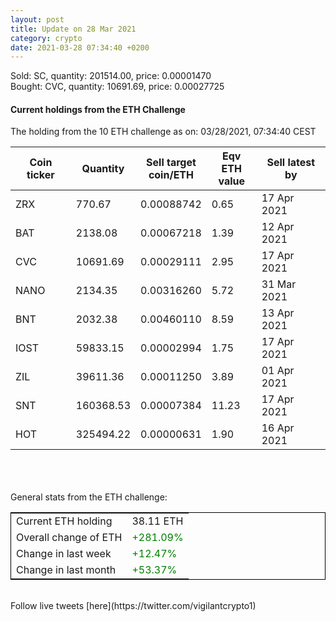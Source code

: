 ```yaml
---
layout: post
title: Update on 28 Mar 2021
category: crypto
date: 2021-03-28 07:34:40 +0200
---
```

<!-- Global site tag (gtag.js) - Google Analytics -->
<script async src="https://www.googletagmanager.com/gtag/js?id=UA-103831149-5"></script>
<script>
  window.dataLayer = window.dataLayer || [];
  function gtag(){dataLayer.push(arguments);}
  gtag('js', new Date());

  gtag('config', 'UA-103831149-5');
</script>
Sold: SC, quantity:    201514.00, price:   0.00001470<br>Bought: CVC, quantity:     10691.69, price:   0.00027725<br>

#### Current holdings from the ETH Challenge

The holding from the 10 ETH challenge as on: 03/28/2021, 07:34:40 CEST

|Coin ticker|Quantity|Sell target<br>coin/ETH|Eqv ETH<br>value|Sell latest by|
|-----------|--------|-----------|-----------|--------------|
ZRX|770.67|  0.00088742|0.65|17 Apr 2021|
BAT|2138.08|  0.00067218|1.39|12 Apr 2021|
CVC|10691.69|  0.00029111|2.95|17 Apr 2021|
NANO|2134.35|  0.00316260|5.72|31 Mar 2021|
BNT|2032.38|  0.00460110|8.59|13 Apr 2021|
IOST|59833.15|  0.00002994|1.75|17 Apr 2021|
ZIL|39611.36|  0.00011250|3.89|01 Apr 2021|
SNT|160368.53|  0.00007384|11.23|17 Apr 2021|
HOT|325494.22|  0.00000631|1.90|16 Apr 2021|

<br>
<br>
<br>
General stats from the ETH challenge:

<table style="border:1px solid black;margin-left:auto;margin-right:auto;">
	<tbody>
	<tr>
		<td>Current ETH holding</td>
		<td>     38.11 ETH</td>
	</tr>
	<tr>
		<td>Overall change of ETH</td>
		<td><font color="green">+281.09%</font></td>
	</tr>
	<tr>
		<td>Change in last week</td>
		<td><font color="green">+12.47%</font></td>
	</tr>
	<tr>
		<td>Change in last month</td>
		<td><font color="green">+53.37%</font></td>
	</tr>
	</tbody>
</table>

<br>
Follow live tweets [here](https://twitter.com/vigilantcrypto1)
<br>
<br>